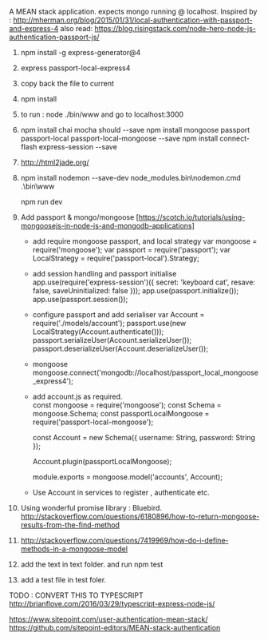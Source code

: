 A MEAN stack application.
expects mongo running @ localhost.
Inspired by : http://mherman.org/blog/2015/01/31/local-authentication-with-passport-and-express-4
also read: https://blog.risingstack.com/node-hero-node-js-authentication-passport-js/

1. npm install -g express-generator@4
2. express passport-local-express4
3. copy back the file to current 
4. npm install
5. to run : node ./bin/www and go to localhost:3000
6.  npm install chai mocha should --save
    npm install mongoose passport passport-local passport-local-mongoose  --save
    npm install connect-flash express-session  --save
7. http://html2jade.org/
8.  npm install nodemon --save-dev
    node_modules\.bin\nodemon.cmd .\bin\www

	npm run dev
9. Add passport & mongo/mongoose
	[https://scotch.io/tutorials/using-mongoosejs-in-node-js-and-mongodb-applications]
	* add require mongoose passport, and local strategy
		var mongoose = require('mongoose');
		var passport = require('passport');
		var LocalStrategy = require('passport-local').Strategy;
		
	* add session handling and passport initialise
		app.use(require('express-session')({
				secret: 'keyboard cat',
				resave: false,
				saveUninitialized: false
		}));
		app.use(passport.initialize());
		app.use(passport.session());
	
	* configure passport and add serialiser 
		var Account = require('./models/account');
		passport.use(new LocalStrategy(Account.authenticate()));
		passport.serializeUser(Account.serializeUser());
		passport.deserializeUser(Account.deserializeUser());

	* mongoose
		mongoose.connect('mongodb://localhost/passport_local_mongoose_express4');

	* add account.js as required.	
		const mongoose = require('mongoose');
		const Schema = mongoose.Schema;
		const passportLocalMongoose = require('passport-local-mongoose');

		const Account = new Schema({
			username: String,
			password: String
		});

		Account.plugin(passportLocalMongoose);

		module.exports = mongoose.model('accounts', Account);
	
	* Use Account in services to register , authenticate etc.
10. Using wonderful promise library  : Bluebird. http://stackoverflow.com/questions/6180896/how-to-return-mongoose-results-from-the-find-method
11. http://stackoverflow.com/questions/7419969/how-do-i-define-methods-in-a-mongoose-model
12. add the text in text folder. and run 
	npm test 	

13. add a test file in test foler. 


TODO : CONVERT THIS TO TYPESCRIPT http://brianflove.com/2016/03/29/typescript-express-node-js/

https://www.sitepoint.com/user-authentication-mean-stack/
https://github.com/sitepoint-editors/MEAN-stack-authentication
